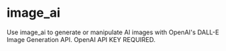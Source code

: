 # image_ai
Use image_ai to generate or manipulate AI images with OpenAI's DALL-E Image Generation API. OpenAI API KEY REQUIRED.
